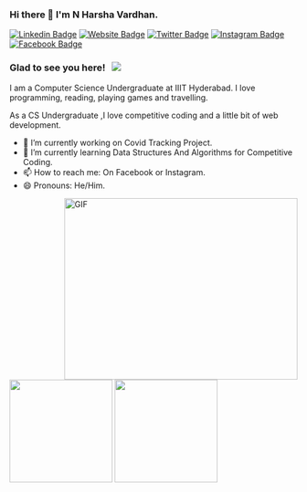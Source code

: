 ### Hi there 👋 I'm N Harsha Vardhan.
[![Linkedin Badge](https://img.shields.io/badge/-LinkedIn-0e76a8?style=flat-square&logo=Linkedin&logoColor=white)](https://www.linkedin.com/in/harsha-vardhan-a088951b8/)
[![Website Badge](https://img.shields.io/badge/Website-3b5998?style=flat-square&logo=google-chrome&logoColor=white)](https://Harsha20032020.netlify.app)
[![Twitter Badge](https://img.shields.io/badge/-Twitter-00acee?style=flat-square&logo=Twitter&logoColor=white)](https://twitter.com/Harsha56419787)
[![Instagram Badge](https://img.shields.io/badge/-Instagram-e4405f?style=flat-square&logo=Instagram&logoColor=white)](https://www.instagram.com/nharsha_vardhan/)
[![Facebook Badge](https://img.shields.io/badge/-Facebook-0088cc?style=flat-square&logo=Facebook&logoColor=white)](https://www.facebook.com/profile.php?id=100054870770827)

### Glad to see you here! &nbsp; ![](https://visitor-badge.glitch.me/badge?page_id=harsha20032020.harsha20032020)

I am a Computer Science Undergraduate at IIIT Hyderabad. I love programming, reading, playing games and travelling.

As a CS Undergraduate ,I love competitive coding and a little bit of web development.

- 🔭 I’m currently working on Covid Tracking Project.
- 🌱 I’m currently learning Data Structures And Algorithms for Competitive Coding.
- 📫 How to reach me: On Facebook or Instagram.
- 😄 Pronouns: He/Him.


<img align="right" alt="GIF" src="https://github.com/Gapur/Gapur/blob/master/coding.gif?raw=true" width="408" height="318" />

<p>
  <img height="180em" src="https://github-readme-stats.vercel.app/api?username=harsha20032020&show_icons=true&hide_border=true&&count_private=true&include_all_commits=true" />
  <img height="180em" src="https://github-readme-stats.vercel.app/api/top-langs/?username=harsha20032020&exclude_repo=KNN-Image-Classification&show_icons=true&hide_border=true&layout=compact&langs_count=8"/>
</p>


<!--
**harsha20032020/harsha20032020** is a ✨ _special_ ✨ repository because its `README.md` (this file) appears on your GitHub profile.

Here are some ideas to get you started:


-->
